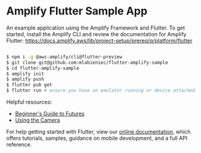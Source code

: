 # Amplify Flutter Sample App

An example application using the Amplify Framework and Flutter. To get started, install the Amplify CLI and review the documentation for Amplify Flutter: https://docs.amplify.aws/lib/project-setup/prereq/q/platform/flutter

```bash

$ npm i -g @aws-amplify/cli@flutter-preview
$ git clone git@github.com:mlabieniec/flutter-amplify-sample
$ cd flutter-amplify-sample
$ amplify init
$ amplify push
$ flutter pub get
$ flutter run # ensure you have an emulator running or device attached

```

Helpful resources:

- [Beginner's Guide to Futures](https://medium.com/flutter-community/a-guide-to-using-futures-in-flutter-for-beginners-ebeddfbfb967)
- [Using the Camera](https://flutter.dev/docs/cookbook/plugins/picture-using-camera#complete-example)

For help getting started with Flutter, view our
[online documentation](https://flutter.dev/docs), which offers tutorials,
samples, guidance on mobile development, and a full API reference.
